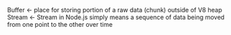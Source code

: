 Buffer <- place for storing portion of a raw data (chunk) outside of V8 heap
Stream <- Stream in Node.js simply means a sequence of data being moved from one point to the other over time
